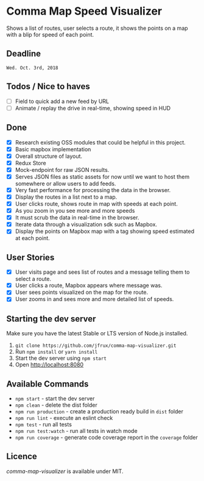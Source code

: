# Comma Map Speed Visualizer

Shows a list of routes, user selects a route, it shows the points on a map with a blip for speed of each point.

## Deadline

`Wed. Oct. 3rd, 2018`

## Todos / Nice to haves

- [ ] Field to quick add a new feed by URL
- [ ] Animate / replay the drive in real-time, showing speed in HUD

## Done

- [x] Research existing OSS modules that could be helpful in this project.
- [x] Basic mapbox implementation
- [x] Overall structure of layout.
- [x] Redux Store
- [x] Mock-endpoint for raw JSON results.
- [x] Serves JSON files as static assets for now until we want to host them somewhere or allow users to add feeds.
- [x] Very fast performance for processing the data in the browser.
- [x] Display the routes in a list next to a map.
- [x] User clicks route, shows route in map with speeds at each point.
- [x] As you zoom in you see more and more speeds 
- [x] It must scrub the data in real-time in the browser.
- [x] Iterate data through a visualization sdk such as Mapbox.
- [x] Display the points on Mapbox map with a tag showing speed estimated at each point.

## User Stories

- [x] User visits page and sees list of routes and a message telling them to select a route.
- [x] User clicks a route, Mapbox appears where message was.
- [x] User sees points visualized on the map for the route.
- [x] User zooms in and sees more and more detailed list of speeds.

## Starting the dev server

Make sure you have the latest Stable or LTS version of Node.js installed.

1. `git clone https://github.com/jfrux/comma-map-visualizer.git`
2. Run `npm install` or `yarn install`
3. Start the dev server using `npm start`
3. Open [http://localhost:8080](http://localhost:8080)

## Available Commands

- `npm start` - start the dev server
- `npm clean` - delete the dist folder
- `npm run production` - create a production ready build in `dist` folder
- `npm run lint` - execute an eslint check
- `npm test` - run all tests
- `npm run test:watch` - run all tests in watch mode
- `npm run coverage` - generate code coverage report in the `coverage` folder

<!-- ## Vendor Exporting

You can export specific vendors in separate files and load them. All vendors should be included in `app/vendors` and will be exported in a `vendors` folder under `dist`. The main idea is to serve independent JavaScript and CSS libraries, though currently all file formats are supported.

! Don't forget to add the vendors in `app/index.html` and `build/index.html`.

## Code Coverage

The project is using the Jest Code Coverage tool. The reports are generated by running `npm run coverage`. All configurations are located in `package.json`, inside the `jest` object.

The coverage report consists of an HTML reporter, which can be viewed in the browser and some helper coverage files like the coverage json and xml file.

## Production code

Run `npm run production`. The production-ready code will be located under `dist` folder. -->

## Licence

_comma-map-visualizer_ is available under MIT.
